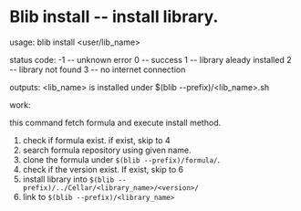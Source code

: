 # Blib install  -- install library.

usage: blib install <user/lib_name>

status code:
 -1 -- unknown error
  0 -- success
  1 -- library aleady installed
  2 -- library not found
  3 -- no internet connection

outputs:
  <lib_name> is installed under $(blib --prefix)/<lib_name>.sh


work:

this command fetch formula and execute install method.


1. check if formula exist. if exist, skip to 4
2. search formula repository using given name.
3. clone the formula under `$(blib --prefix)/formula/`.
4. check if the version exist. If exist, skip to 6
5. install library into `$(blib --prefix)/../Cellar/<library_name>/<version>/`
6. link to `$(blib --prefix)/<library_name>`

